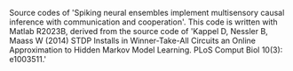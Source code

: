 Source codes of 'Spiking neural ensembles implement multisensory causal inference with communication and cooperation'. This code is written with Matlab R2023B, derived from the source code of 'Kappel D, Nessler B, Maass W (2014) STDP Installs in Winner-Take-All Circuits an Online Approximation to Hidden Markov Model Learning. PLoS Comput Biol 10(3): e1003511.'
